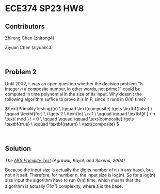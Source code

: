 # ECE374 SP23 HW8

## Contributors

Zhirong Chen (zhirong4)

Ziyuan Chen (ziyuanc3)

<br>

## Problem 2

Until 2002, it was an open question whether the decision problem "Is integer $n$ a composite number, in other words, not prime?" could be computed in time polynomial in the size of its input. Why doesn’t the following algorithm suffice to prove it is in P, since it runs in $O(n)$ time?

$\text{PrimalityTesting}(n) \\
\qquad \text{composite} \gets \textbf{false} \\
\qquad \textbf{for} \ i \gets 2 \ \text{to} \ n-1 \\
\qquad \qquad \textbf{if } \ n \text{ mod } i = 0 \\
\qquad \qquad \qquad \text{composite} \gets \textbf{true} \\
\qquad \textbf{return} \ \text{composite}
$

<br>

## Solution

*The [AKS Primality Test](https://www.cse.iitk.ac.in/users/manindra/algebra/primality_v6.pdf) (Agrawal, Kayal, and Saxena, 2004)*

Because the input size is actually the digits number of n (in any base), but not n it self. Therefore, for number n, the input size is log(n). So for a log(n) size input the algorithm have to run O(n) time, which means that the algorithm is actually $O(a^n)$ complexity, where a is the base.
